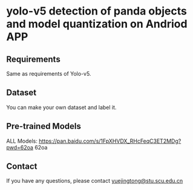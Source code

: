 # yolo-v5 detection of panda objects and model quantization on Andriod APP

## Requirements
Same as requirements of Yolo-v5.

## Dataset

You can make your own dataset and label it.

## Pre-trained Models

ALL Models: https://pan.baidu.com/s/1FpXHVDX_RHcFeqC3ET2MDg?pwd=62oa   62oa 

## Contact
If you have any questions, please contact yuejingtong@stu.scu.edu.cn
